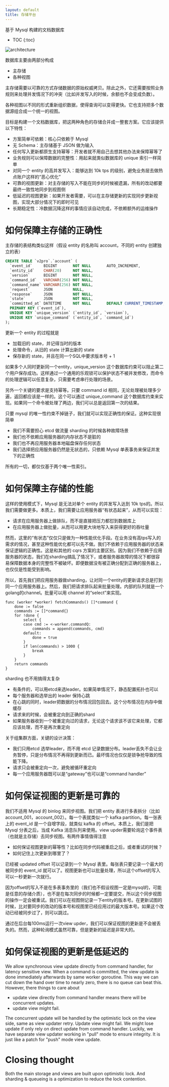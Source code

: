 ```yaml
---
layout: default
title: 存储平台
---
```


基于 Mysql 构建的文档数据库

* TOC
{:toc}

![architecture](https://docs.google.com/drawings/d/1_UjPesdIb8zaIfdkcs-qRwkZVQYxzLvuqRkXuK6uMuI/pub?w=820&amp;h=585)

数据库主要由两部分构成

* 主存储
* 各种视图

主存储需要以可靠的方式存储数据的原始权威拷贝。除此之外，它还需要按照业务规则来处理并发情况下的冲突（比如并发写入的时候，余额也不会变成负数）。

各种视图以不同的形式重新组织数据，使得查询可以变得更快。它也支持把多个数据源组合成一个统一的视图。

目标是构建一个文档数据库，把这两种角色的存储合并成一整套方案。它应该提供以下特性：

* 方案简单可依赖：核心只依赖于 Mysql
* 无 Schema：主存储基于 JSON 做为输入
* 任何写入更新都原生支持幂等：开发者就不用自己去想其他办法来保障幂等了
* 业务规则可以保障数据的完整性：用起来就类似数据库的 unique 索引一样简单
* 对同一个 entity 的高并发写入：能够达到 10k tps 的级别，避免业务层去做热点账户这样的“恶心优化”
* 可靠的视图更新：对主存储的写入不能在同步的时候被遗漏，所有的改动都要最终一致性地同步到视图侧
* 低延迟的视图更新：如果开发者需要，可以在主存储更新的实现同步更新视图，实现大部分情况下的即时可见
* 长期稳定性：冷数据沉降这样的事情应该自动完成，不依赖额外的运维操作

# 如何保障主存储的正确性

主存储的表结构类似这样（假设 entity 的名称叫 account，不同的 entity 创建独立的表）

```sql
CREATE TABLE `v2pro`.`account` (
  `event_id`     BIGINT       NOT NULL       AUTO_INCREMENT,
  `entity_id`    CHAR(20)     NOT NULL,
  `version`      BIGINT       NOT NULL,
  `command_id`   VARCHAR(256) NOT NULL,
  `command_name` VARCHAR(256) NOT NULL,
  `request`      JSON         NULL,
  `response`     JSON         NOT NULL,
  `state`        JSON         NOT NULL,
  `committed_at` DATETIME     NOT NULL       DEFAULT CURRENT_TIMESTAMP,
  PRIMARY KEY (`event_id`),
  UNIQUE KEY `unique_version` (`entity_id`, `version`),
  UNIQUE KEY `unique_command` (`entity_id`, `command_id`)
);
```

更新一个 entity 的过程就是

* 加载旧的 state，并记得当时的版本
* 处理命令，从旧的 state 计算出新的 state
* 保存新的 state，并且在同一个SQL中要求版本号 + 1

如果多个人同时更新同一个entity，unique_version 这个数据库约束可以阻止第二个用户保存成功。这样通过一个通用的乐观锁可以保护状态不被并发修改，而命令的处理逻辑可以任意复杂，只需要考虑串行处理的场景。

另外一个关键的要求是支持幂等。只要 command id 相同，无论处理被处理多少遍，返回都应该是一样的。这个可以通过 unique_command 这个数据库约束来实现。如果同一个命令被处理了两边，我们可以总是返回第一次的结果。

只要 mysql 的唯一性约束不掉链子，我们就可以实现正确性的保证。这种实现很简单

* 我们不需要担心 etcd 做流量 sharding 的时候各种故障场景
* 我们也不依赖应用服务器的内存状态不是脏的
* 我们也不再应用服务器本地磁盘保存任何状态
* 我们选择把应用服务器仍然是无状态的，只依赖 Mysql 单表事务来保证并发下的正确性

所有的一切，都仅仅基于两个唯一性索引。

# 如何保障主存储的性能

这样的使用模式下，Mysql 是无法对单个 entity 的并发写入达到 10k tps的。所以我们需要做更多。本质上，我们需要让应用服务器“有状态起来”，从而可以实现：

* 请求在应用服务器上做排队，而不是直接把压力都怼到数据库上
* 在应用服务器上做批量，从而可以用更大块地写入来获得更好的吞吐量

然而，这里的“有状态”仅仅只是做为一种性能优化手段。在业务没有高tps写入的需求的情况，甚至这种性能优化都可以先不做。我们不依赖于应用服务器的状态来保证逻辑的正确性。这是和其他的 cqrs 方案的主要区别。因为我们不依赖于应用服务器的状态，我们在sharding搞乱了情况下，或者服务器故障的情况下都很容易保障数据本身的完整性不被破坏。即便数据没有被正确分配到正确的服务器上，也仅仅是性能受到影响。

所以，首先我们把应用服务器做sharding，让对同一个entity的更新请求总是打到同一个应用服务器上。然后，我们把请求排队起来批量处理。内部的队列就是一个golang的channel。批量可以用 channel 的“select”来实现。

```golang
func (worker *worker) fetchCommands() []*command {
	done := false
	commands := []*command{}
	for !done {
		select {
		case cmd := <-worker.commandQ:
			commands = append(commands, cmd)
		default:
			done = true
		}
		if len(commands) > 1000 {
			break
		}
	}
	return commands
}
```

sharding 也不用搞得太复杂

* 有条件的，可以用etcd来选leader。如果简单情况下，静态配置拓扑也可以
* 每个服务器和选举出的 leader 保持心跳
* 在心跳的同时，leader把数据的分布情况回包回去。这个分布情况在内存中做缓存
* 请求来的时候，会被重定向到正确的shard
* 如果服务器收到一个被重定向过的请求，无论这个请求该不该它来处理，它都应该处理，而不是再次重定向

关于组集群方面，关键的设计决策：
 
* 我们只用etcd 选举leader，而不用 etcd 记录数据分布。leader丢失不会让业务暂停，只是分布情况不再得到更新而已。最坏情况也仅仅是锁争抢导致的性能下降。
* 请求只会被重定向一次，避免被循环重定向
* 每一个应用服务器既可以是“gateway”也可以是“command handler”

# 如何保证视图的更新是可靠的

我们不适用 Mysql 的 binlog 来同步视图。我们把 entity 表进行多表拆分（比如 account_001，account_002）。每一个表就类似一个 kafka partition。每一张表上的 event_id 是一个自增字段，就类似 kafka 的 offset。本质上，我们是把 Mysql 分表之后，当成 Kafka 消息队列来使用。view upder需要轮询这个事件表（也就是主存储）去同步视图。有两件事情值得注意

* 如何保证视图更新的幂等性？比如在同步代码被重启之后，或者重试的时候？
* 如何记住上次更新到哪里了？

已经被 updated offset 可以记录到一个 Mysql 表里。每张表只要记录一个最大的被同步的 event_id 就可以了。视图更新也可以批量处理，所以这个offset的写入可以一秒更新一次就行。

因为offset的写入不是在多表事务里的（我们也不假设视图一定是mysql的，可能是任意的存储介质），也不是在每次同步的时候都一定要提交，所以这个同步视图的操作一定会被重试。我们可以在视图侧记录一下entity的版本号。在更新试图的时候，比对要同步的改动的版本号和视图里已经应用过的最大版本号。如果这个改动已经被同步过了，则可以跳过。

通过在后台每100ms运行一次view upder，我们可以保证视图的更新是不会被丢失的。然而，这种轮询模式虽然可靠，但是更新的延迟是非常大的。

# 如何保证视图的更新是低延迟的

We allow synchronous view update directly from command handler, for latency sensitive view. 
When a command is committed, the view update is done immediately afterwards by same worker goroutine.
This way we can cut down the hand over time to nearly zero, there is no queue can beat this.
However, there things to care about 

* update view directly from command handler means there will be concurrent updates.
* update view might fail.

The concurrent update will be handled by the optimistic lock on the view side, same as view updater retry.
Update view might fail. We might lose update if only rely on direct update from command handler.
Luckily, we have separate view updater working in "pull" mode to ensure integrity.
It is just like a patch for "push" mode view update.

# Closing thought

Both the main storage and views are built upon optimistic lock. 
And sharding & queueing is a optimization to reduce the lock contention.

